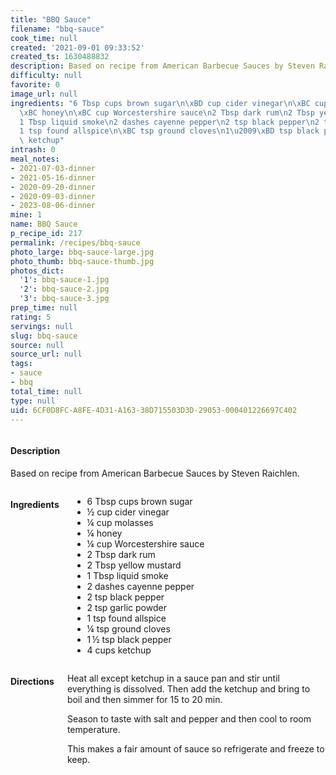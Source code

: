```yaml
---
title: "BBQ Sauce"
filename: "bbq-sauce"
cook_time: null
created: '2021-09-01 09:33:52'
created_ts: 1630488832
description: Based on recipe from American Barbecue Sauces by Steven Raichlen.
difficulty: null
favorite: 0
image_url: null
ingredients: "6 Tbsp cups brown sugar\n\xBD cup cider vinegar\n\xBC cup molasses\n\
  \xBC honey\n\xBC cup Worcestershire sauce\n2 Tbsp dark rum\n2 Tbsp yellow mustard\n\
  1 Tbsp liquid smoke\n2 dashes cayenne pepper\n2 tsp black pepper\n2 tsp garlic powder\n\
  1 tsp found allspice\n\xBC tsp ground cloves\n1\u2009\xBD tsp black pepper\n4 cups\
  \ ketchup"
intrash: 0
meal_notes:
- 2021-07-03-dinner
- 2021-05-16-dinner
- 2020-09-20-dinner
- 2020-09-03-dinner
- 2023-08-06-dinner
mine: 1
name: BBQ Sauce
p_recipe_id: 217
permalink: /recipes/bbq-sauce
photo_large: bbq-sauce-large.jpg
photo_thumb: bbq-sauce-thumb.jpg
photos_dict:
  '1': bbq-sauce-1.jpg
  '2': bbq-sauce-2.jpg
  '3': bbq-sauce-3.jpg
prep_time: null
rating: 5
servings: null
slug: bbq-sauce
source: null
source_url: null
tags:
- sauce
- bbq
total_time: null
type: null
uid: 6CF0D8FC-A8FE-4D31-A163-38D715503D3D-29053-000401226697C402
---
```

<div class="large-8 medium-7 columns" id="writeup">		<div id="description"><h4>Description</h4>
<div class="box box-description content"><p>Based on recipe from American Barbecue Sauces by Steven Raichlen.</p>
</div></div>	</div><!-- #writeup -->
</div><!-- #row-one -->
<div class="row" id="row-two">	<div class="medium-4 small-5 columns" id="ingredients"><h4>Ingredients</h4><div class="box box-ingredients content"><ul>
<li>6 Tbsp cups brown sugar</li>
<li>½ cup cider vinegar</li>
<li>¼ cup molasses</li>
<li>¼ honey</li>
<li>¼ cup Worcestershire sauce</li>
<li>2 Tbsp dark rum</li>
<li>2 Tbsp yellow mustard</li>
<li>1 Tbsp liquid smoke</li>
<li>2 dashes cayenne pepper</li>
<li>2 tsp black pepper</li>
<li>2 tsp garlic powder</li>
<li>1 tsp found allspice</li>
<li>¼ tsp ground cloves</li>
<li>1 ½ tsp black pepper</li>
<li>4 cups ketchup</li>
</ul>
</div>	</div>	<div class="medium-6 small-7 columns" id="directions"><h4>Directions</h4><div class="box box-directions content"><p>Heat all except ketchup in a sauce pan and stir until everything is dissolved. Then add the ketchup and bring to boil and then simmer for 15 to 20 min.</p>
<p>Season to taste with salt and pepper and then cool to room temperature.</p>
<p>This makes a fair amount of sauce so refrigerate and freeze to keep.</p>
</div>	</div>